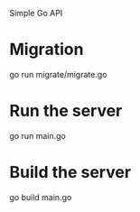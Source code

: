 Simple Go API

# Migration

go run migrate/migrate.go

# Run the server

go run main.go

# Build the server

go build main.go

